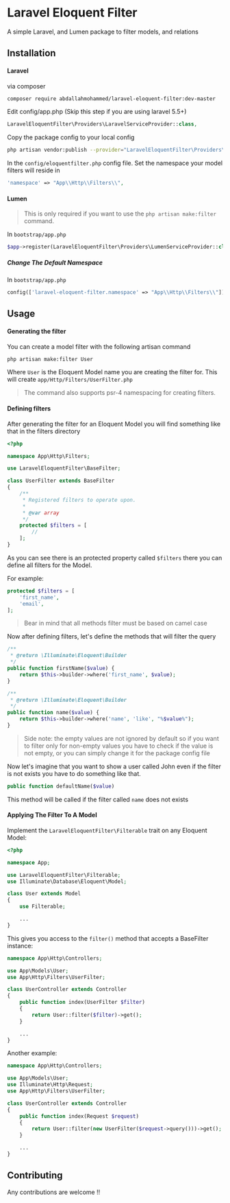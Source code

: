 # Laravel Eloquent Filter

A simple Laravel, and Lumen package to filter models, and relations

## Installation

#### Laravel

via composer

```bash
composer require abdallahmohammed/laravel-eloquent-filter:dev-master
```

Edit config/app.php (Skip this step if you are using laravel 5.5+)

```php
LaravelEloquentFilter\Providers\LaravelServiceProvider::class,
```

Copy the package config to your local config

```bash
php artisan vendor:publish --provider="LaravelEloquentFilter\Providers\LaravelServiceProvider"
```

In the `config/eloquentfilter.php` config file.  Set the namespace your model filters will reside in

```php
'namespace' => "App\\Http\\Filters\\",
```

#### Lumen

>This is only required if you want to use the `php artisan make:filter` command.

In `bootstrap/app.php`

```php
$app->register(LaravelEloquentFilter\Providers\LumenServiceProvider::class);
```

##### Change The Default Namespace

In `bootstrap/app.php`

```php
config(['laravel-eloquent-filter.namespace' => "App\\Http\\Filters\\"]);
```

## Usage

#### Generating the filter

You can create a model filter with the following artisan command

```bash
php artisan make:filter User
```

Where `User` is the Eloquent Model name you are creating the filter for.  This will create `app/Http/Filters/UserFilter.php`

>The command also supports psr-4 namespacing for creating filters.

#### Defining filters

After generating the filter for an Eloquent Model you will find something like that in the filters directory

```php
<?php 

namespace App\Http\Filters;

use LaravelEloquentFilter\BaseFilter;

class UserFilter extends BaseFilter
{
    /**
     * Registered filters to operate upon.
     *
     * @var array
     */
    protected $filters = [
        //
    ];
}
```

As you can see there is an protected property called `$filters` there you can define all filters for the Model.

For example:

```php
protected $filters = [
    'first_name',
    'email',
];
```

>Bear in mind that all methods filter must be based on camel case

Now after defining filters, let's define the methods that will filter the query

```php
/**
 * @return \Illuminate\Eloquent\Builder
 */
public function firstName($value) {
    return $this->builder->where('first_name', $value);
}

/**
 * @return \Illuminate\Eloquent\Builder
 */
public function name($value) {
    return $this->builder->where('name', 'like', "%$value%");
}
```

>Side note: the empty values are not ignored by default so if you want to filter only for non-empty values you have to check if the value is not empty, or you can simply change it for the package config file

Now let's imagine that you want to show a user called John even if the filter is not exists you have to do something like that.

```php
public function defaultName($value)
```

This method will be called if the filter called `name` does not exists

#### Applying The Filter To A Model

Implement the `LaravelEloquentFilter\Filterable` trait on any Eloquent Model:

```php
<?php

namespace App;

use LaravelEloquentFilter\Filterable;
use Illuminate\Database\Eloquent\Model;

class User extends Model
{
    use Filterable;

    ...
}
```

This gives you access to the `filter()` method that accepts a BaseFilter instance:

```php
namespace App\Http\Controllers;

use App\Models\User;
use App\Http\Filters\UserFilter;

class UserController extends Controller
{
    public function index(UserFilter $filter)
    {
        return User::filter($filter)->get();
    }

    ...
}
```

Another example:

```php
namespace App\Http\Controllers;

use App\Models\User;
use Illuminate\Http\Request;
use App\Http\Filters\UserFilter;

class UserController extends Controller
{
    public function index(Request $request)
    {
        return User::filter(new UserFilter($request->query()))->get();
    }

    ...
}
```

## Contributing
Any contributions are welcome !!